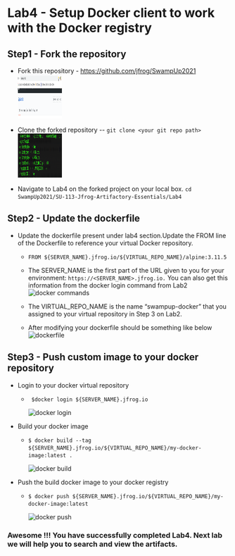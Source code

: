 # Lab4 - Setup Docker client to work with the Docker registry

## Step1 - Fork the repository
- Fork this repository - https://github.com/jfrog/SwampUp2021
  <img src="/SU-113-Jfrog-Artifactory-Essentials/Lab4/images/fork-repo.png" alt="Fork repo" style="height: 100px; width:100px;"/>

- Clone the forked repository
    -- ```git clone <your git repo path>```  
    <img src="/SU-113-Jfrog-Artifactory-Essentials/Lab4/images/git-clone.png" alt="git clone" style="height: 100px; width:100px;"/>

- Navigate to Lab4 on the forked project on your local box.
  ```cd SwampUp2021/SU-113-Jfrog-Artifactory-Essentials/Lab4```


## Step2 - Update the dockerfile  

- Update the dockerfile present under lab4 section.Update the FROM line of the Dockerfile to reference your virtual Docker repository.
    - ```FROM ${SERVER_NAME}.jfrog.io/${VIRTUAL_REPO_NAME}/alpine:3.11.5```
      
    - The SERVER_NAME is the first part of the URL given to you for your environment: ```https://<SERVER_NAME>.jfrog.io.``` You can also get this information from the docker login command from Lab2
      <img src="/SU-113-Jfrog-Artifactory-Essentials/Lab4/images/docker-commands.png" alt="docker commands" style="height: 100px; width:100px;"/>

    - The VIRTUAL_REPO_NAME is the name “swampup-docker” that you assigned to your virtual repository in Step 3 on Lab2.
    - After modifying your dockerfile should be something like below
      <img src="/SU-113-Jfrog-Artifactory-Essentials/Lab4/images/modified-dockerfile.png" alt="dockerfile" style="height: 100px; width:100px;"/>
    
## Step3 - Push custom image to your docker repository

- Login to your docker virtual repository
    - ``` $docker login ${SERVER_NAME}.jfrog.io```
      
      <img src="/SU-113-Jfrog-Artifactory-Essentials/Lab4/images/docker-login.png" alt="docker login" style="height: 100px; width:100px;"/>
      
- Build your docker image
    - ```$ docker build --tag ${SERVER_NAME}.jfrog.io/${VIRTUAL_REPO_NAME}/my-docker-image:latest . ```
      
      <img src="/SU-113-Jfrog-Artifactory-Essentials/Lab4/images/docker-build.png" alt="docker build" style="height: 100px; width:100px;"/>
      
- Push the build docker image to your docker registry
    - ``` $ docker push ${SERVER_NAME}.jfrog.io/${VIRTUAL_REPO_NAME}/my-docker-image:latest ```
      
      <img src="/SU-113-Jfrog-Artifactory-Essentials/Lab4/images/docker-push.png" alt="docker push" style="height: 100px; width:100px;"/>

### Awesome !!! You have successfully completed Lab4. Next lab we will help you to search and view the artifacts.

    
      